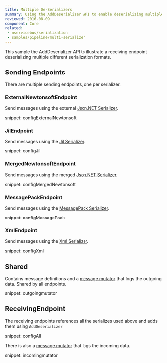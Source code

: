 ```yaml
---
title: Multiple De-Serializers
summary: Using the AddDeserializer API to enable deserializing multiple different formats.
reviewed: 2016-08-09
component: Core
related:
 - nservicebus/serialization
 - samples/pipeline/multi-serializer
---
```



This sample the AddDeserializer API to illustrate a receiving endpoint deserializing multiple different serialization formats.



## Sending Endpoints

There are multiple sending endpoints, one per serializer.


### ExternalNewtonsoftEndpoint

Send messages using the external [Json.NET Serializer](/nservicebus/serialization/newtonsoft.md).

snippet: configExternalNewtonsoft


### JilEndpoint

Send messages using the [Jil Serializer](/samples/serializers/jil/).

snippet: configJil


### MergedNewtonsoftEndpoint

Send messages using the merged [Json.NET Serializer](/nservicebus/serialization/json.md).

snippet: configMergedNewtonsoft


### MessagePackEndpoint

Send messages using the [MessagePack Serializer](/samples/serializers/message-pack/).

snippet: configMessagePack


### XmlEndpoint

Send messages using the [Xml Serializer](/nservicebus/serialization/xml.md).

snippet: configXml


## Shared

Contains message definitions and a [message mutator](/nservicebus/pipeline/message-mutators.md) that logs the outgoing data. Shared by all endpoints.

snippet: outgoingmutator


## ReceivingEndpoint

The receiving endpoints references all the serializes used above and adds them using `AddDeserializer`

snippet: configAll

There is also a [message mutator](/nservicebus/pipeline/message-mutators.md) that logs the incoming data.

snippet: incomingmutator
